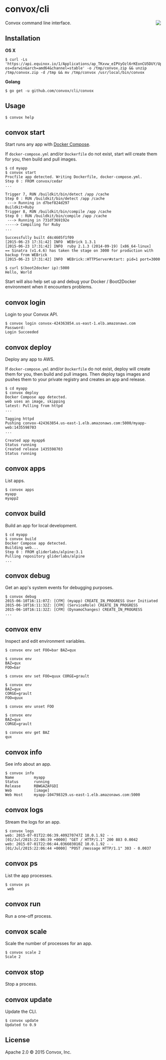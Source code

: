 # convox/cli 

<a href="https://travis-ci.org/convox/cli">
  <img align="right" src="https://travis-ci.org/convox/cli.svg?branch=master">
</a>

Convox command line interface.

## Installation

**OS X**

    $ curl -Ls 'https://api.equinox.io/1/Applications/ap_TKxvw_eIPVyOzl6rKEonCU5DUY/Updates/Asset/convox.zip?os=darwin&arch=amd64&channel=stable' -o /tmp/convox.zip && unzip /tmp/convox.zip -d /tmp && mv /tmp/convox /usr/local/bin/convox

**Golang**

    $ go get -u github.com/convox/cli/convox

## Usage

    $ convox help

## convox start

Start runs any app with [Docker Compose](https://docs.docker.com/compose/).

If `docker-compose.yml` and/or `Dockerfile` do not exist, start will create them
for you, then build and pull images.

    $ cd myapp
    $ convox start
    Procfile app detected. Writing Dockerfile, docker-compose.yml.
    Step 0 : FROM convox/cedar
    ...

    Trigger 7, RUN /buildkit/bin/detect /app /cache
    Step 0 : RUN /buildkit/bin/detect /app /cache
     ---> Running in d7bef824d297
    Buildkit+Ruby
    Trigger 8, RUN /buildkit/bin/compile /app /cache
    Step 0 : RUN /buildkit/bin/compile /app /cache
     ---> Running in 731df369192e
    -----> Compiling for Ruby
    ...

    Successfully built d4c4605f1f09
    [2015-06-23 17:31:42] INFO  WEBrick 1.3.1
    [2015-06-23 17:31:42] INFO  ruby 2.1.3 (2014-09-19) [x86_64-linux]
    == Sinatra (v1.4.6) has taken the stage on 3000 for production with backup from WEBrick
    [2015-06-23 17:31:42] INFO  WEBrick::HTTPServer#start: pid=1 port=3000

    $ curl $(boot2docker ip):5000
    Hello, World

Start will also help set up and debug your Docker / Boot2Docker environment when
it encounters problems.

## convox login

Login to your Convox API.

    $ convox login convox-424363854.us-east-1.elb.amazonaws.com
    Password: 
    Login Succeeded

## convox deploy

Deploy any app to AWS.

If `docker-compose.yml` and/or `Dockerfile` do not exist, deploy will create 
them for you, then build and pull images. Then deploy tags images and pushes 
them to your private registry and creates an app and release.

    $ cd myapp
    $ convox deploy
    Docker Compose app detected.
    web uses an image, skipping
    latest: Pulling from httpd
    ...

    Tagging httpd
    Pushing convox-424363854.us-east-1.elb.amazonaws.com:5000/myapp-web:1435598703
    ...

    Created app myapp6
    Status running
    Created release 1435598703
    Status running

## convox apps

List apps.

    $ convox apps
    myapp
    myapp2

## convox build

Build an app for local development.

    $ cd myapp
    $ convox build
    Docker Compose app detected.
    Building web...
    Step 0 : FROM gliderlabs/alpine:3.1
    Pulling repository gliderlabs/alpine
    ...

## convox debug

Get an app's system events for debugging purposes.

    $ convox debug
    2015-06-10T16:11:07Z: [CFM] (myapp) CREATE_IN_PROGRESS User Initiated
    2015-06-10T16:11:32Z: [CFM] (ServiceRole) CREATE_IN_PROGRESS
    2015-06-10T16:11:32Z: [CFM] (DynamoChanges) CREATE_IN_PROGRESS
    ...

## convox env

Inspect and edit environment variables.

    $ convox env set FOO=bar BAZ=qux

    $ convox env
    BAZ=qux
    FOO=bar

    $ convox env set FOO=quux CORGE=grault

    $ convox env
    BAZ=qux
    CORGE=grault
    FOO=quux

    $ convox env unset FOO

    $ convox env
    BAZ=qux
    CORGE=grault

    $ convox env get BAZ
    qux

## convox info

See info about an app.

    $ convox info
    Name         myapp
    Status       running
    Release      RBWGAZAFGDI
    Web          [image]
    Web Host     myapp-104798329.us-east-1.elb.amazonaws.com:5000

## convox logs

Stream the logs for an app.

    $ convox logs
    web: 2015-07-01T22:06:39.409270747Z 10.0.1.92 - - [01/Jul/2015:22:06:39 +0000] "GET / HTTP/1.1" 200 883 0.0042
    web: 2015-07-01T22:06:44.036603010Z 10.0.1.92 - - [01/Jul/2015:22:06:44 +0000] "POST /message HTTP/1.1" 303 - 0.0037

## convox ps

List the app processes.

    $ convox ps
     web

## convox run

Run a one-off process.

## convox scale

Scale the number of processes for an app.

    $ convox scale 2
    Scale 2

## convox stop

Stop a process.

## convox update

Update the CLI.

    $ convox update
    Updated to 0.9

## License

Apache 2.0 &copy; 2015 Convox, Inc.
